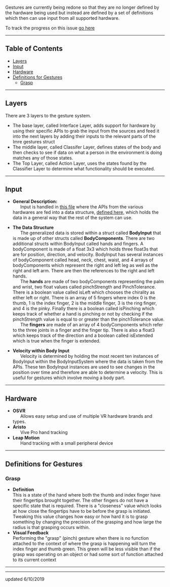 Gestures are currently being redone so that they are no longer defined by the hardware being used but instead are defined by a set of definitions which then can use input from all supported hardware. 

To track the progress on this issue [go here](https://github.com/maine-imre/handwaver/issues/14)

---

## Table of Contents
* [Layers](https://github.com/maine-imre/handwaver/blob/feature/gesture-abstraction/docs/EmbodiedUserInput/SystemDescription.md#layers)
* [Input](https://github.com/maine-imre/handwaver/blob/feature/gesture-abstraction/docs/EmbodiedUserInput/SystemDescription.md#input)
* [Hardware](https://github.com/maine-imre/handwaver/blob/feature/gesture-abstraction/docs/EmbodiedUserInput/SystemDescription.md#hardware)
* [Definitions for Gestures](https://github.com/maine-imre/handwaver/blob/feature/gesture-abstraction/docs/EmbodiedUserInput/SystemDescription.md#definitions-for-gestures)
     * [Grasp](https://github.com/maine-imre/handwaver/blob/feature/gesture-abstraction/docs/EmbodiedUserInput/SystemDescription.md#grasp)

---

## Layers
There are 3 layers to the gesture system.
* The base layer, called Interface Layer, adds support for hardware by using their specific APIs to grab the input from the sources and feed it into the next layers by adding their inputs to the relevant parts of the Imre gestures struct
* The middle layer, called Classifer Layer, defines states of the body and then checks to see if data on what a person in the environment is doing matches any of those states.
* The Top Layer, called Action Layer, uses the states found by the Classifier Layer to determine what functionality should be executed.

---

## Input
* **General Description:**  
&nbsp;&nbsp;&nbsp;&nbsp;&nbsp; Input is handled in [this file](https://github.com/maine-imre/handwaver/blob/feature/gesture-abstraction/Assets/Scripts/EmbodiedInput/BodyInputDataSystem.cs) where the APIs from the various hardwares are fed into a data structure, [defined here,](https://github.com/maine-imre/handwaver/blob/feature/gesture-abstraction/Assets/Scripts/EmbodiedInput/BodyInput.cs) which holds the data in a general way that the rest of the system can use. 

* **The Data Structure**  
&nbsp;&nbsp;&nbsp;&nbsp;&nbsp; The generalized data is stored within a struct called **BodyInput** that is made up of other structs called **BodyComponents**. There are two additional structs within BodyInput called hands and fingers. A bodyComponent is made of a float 3x3 which holds three float3s that are for position, direction, and velocity. BodyInput has several instances of bodyComponent called head, neck, chest, waist, and 4 arrays of bodyComponents which represent the right and left leg as well as the right and left arm. There are then the references to the right and left hands.  
&nbsp;&nbsp;&nbsp;&nbsp;&nbsp; The **hands** are made of two bodyComponents representing the palm and wrist, two float values called pinchStrength and PinchTolerance. There is a boolean value called isLeft which chooses the chirality as either left or right. There is an array of 5 fingers where index 0 is the thumb, 1 is the index finger, 2 is the middle finger, 3 is the ring finger, and 4 is the pinky. Finally there is a boolean called isPinching which keeps track of whether a hand is pinching or not by checking if the pinchStrength value is equal to or greater than the pinchTolerance value.  
&nbsp;&nbsp;&nbsp;&nbsp;&nbsp; The **fingers** are made of an array of 4 bodyComponents which refer to the three joints in a finger and the finger tip. There is also a float3 which keeps track of the direction and a boolean called isExtended which is true when the finger is extended.
* **Velocity within Body Input**  
&nbsp;&nbsp;&nbsp;&nbsp;&nbsp; Velocity is determined by holding the most recent ten instances of BodyInput within the BodyInputSystem where the data is taken from the APIs. These ten BodyInput instances are used to see changes in the position over time and therefore are able to determine a velocity. This is useful for gestures which involve moving a body part.


---

## Hardware
* **OSVR**  
&nbsp;&nbsp;&nbsp;&nbsp;&nbsp; Allows easy setup and use of multiple VR hardware brands and types.
* **Aristo**  
&nbsp;&nbsp;&nbsp;&nbsp;&nbsp; Vive Pro hand tracking
* **Leap Motion**  
&nbsp;&nbsp;&nbsp;&nbsp;&nbsp; Hand tracking with a small peripheral device

---

## Definitions for Gestures
### Grasp  

* **Definition**  
This is a state of the hand where both the thumb and index finger have their fingertips brought together. The other fingers do not have a specific state that is required. There is a "closeness" value which looks at how close the fingertips have to be before the grasp is initiated. Tweaking this value changes how easy or how hard it is to grasp something by changing the precision of the grasping and how large the radius is that grasping occurs within.  
* **Visual Feedback**  
 Performing the "grasp" (pinch) gesture when there is no function attached to the context of where the grasp is happening will turn the index finger and thumb green. This green will be less visible than if the grasp was operating on an object or had some sort of function attached to its current context
---
---
updated 6/10/2019
